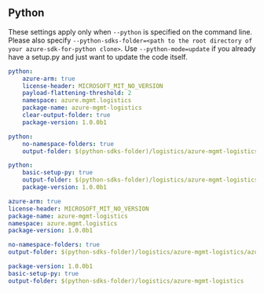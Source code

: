 ## Python

These settings apply only when `--python` is specified on the command line.
Please also specify `--python-sdks-folder=<path to the root directory of your azure-sdk-for-python clone>`.
Use `--python-mode=update` if you already have a setup.py and just want to update the code itself.

``` yaml $(python) && !$(track2)
python: 
    azure-arm: true
    license-header: MICROSOFT_MIT_NO_VERSION
    payload-flattening-threshold: 2
    namespace: azure.mgmt.logistics
    package-name: azure-mgmt-logistics
    clear-output-folder: true
    package-version: 1.0.0b1
```

``` yaml $(python-mode) == 'update' && !$(track2)
python:
    no-namespace-folders: true
    output-folder: $(python-sdks-folder)/logistics/azure-mgmt-logistics/azure/mgmt/logistics
```

``` yaml $(python-mode) == 'create' && !$(track2)
python:
    basic-setup-py: true
    output-folder: $(python-sdks-folder)/logistics/azure-mgmt-logistics
    package-version: 1.0.0b1
```

``` yaml $(python) && $(track2)
azure-arm: true
license-header: MICROSOFT_MIT_NO_VERSION
package-name: azure-mgmt-logistics
namespace: azure.mgmt.logistics
package-version: 1.0.0b1
```

``` yaml $(python-mode) == 'update'
no-namespace-folders: true
output-folder: $(python-sdks-folder)/logistics/azure-mgmt-logistics/azure/mgmt/logistics
```

``` yaml $(python-mode) == 'create' && $(track2)
package-version: 1.0.0b1
basic-setup-py: true
output-folder: $(python-sdks-folder)/logistics/azure-mgmt-logistics
```
